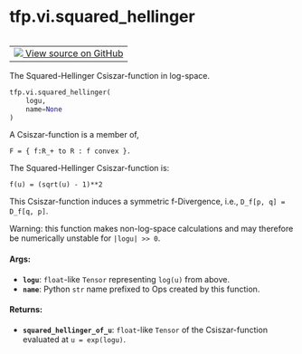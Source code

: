 <div itemscope itemtype="http://developers.google.com/ReferenceObject">
<meta itemprop="name" content="tfp.vi.squared_hellinger" />
<meta itemprop="path" content="Stable" />
</div>

# tfp.vi.squared_hellinger


<table class="tfo-notebook-buttons tfo-api" align="left">

<td>
  <a target="_blank" href="https://github.com/tensorflow/probability/blob/master/tensorflow_probability/python/vi/csiszar_divergence.py">
    <img src="https://www.tensorflow.org/images/GitHub-Mark-32px.png" />
    View source on GitHub
  </a>
</td></table>



The Squared-Hellinger Csiszar-function in log-space.

``` python
tfp.vi.squared_hellinger(
    logu,
    name=None
)
```



<!-- Placeholder for "Used in" -->

A Csiszar-function is a member of,

```none
F = { f:R_+ to R : f convex }.
```

The Squared-Hellinger Csiszar-function is:

```none
f(u) = (sqrt(u) - 1)**2
```

This Csiszar-function induces a symmetric f-Divergence, i.e.,
`D_f[p, q] = D_f[q, p]`.

Warning: this function makes non-log-space calculations and may therefore be
numerically unstable for `|logu| >> 0`.

#### Args:


* <b>`logu`</b>: `float`-like `Tensor` representing `log(u)` from above.
* <b>`name`</b>: Python `str` name prefixed to Ops created by this function.


#### Returns:


* <b>`squared_hellinger_of_u`</b>: `float`-like `Tensor` of the Csiszar-function
  evaluated at `u = exp(logu)`.